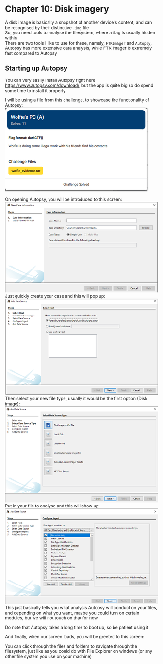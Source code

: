# Chapter 10: Disk imagery #  
A disk image is basically a snapshot of another device's content, and can be recognised by their distinctive `.img` file  
So, you need tools to analyse the filesystem, where a flag is usually hidden within  
There are two tools I like to use for these, namely, `FTKImager` and `Autopsy`, Autopsy has more extensive data analysis, while FTK imager is extremely fast compared to Autopsy

## Starting up Autopsy ##

You can very easily install Autopsy right here https://www.autopsy.com/download/, but the app is quite big so do spend some time to install it properly  

I will be using a file from this challenge, to showcase the functionality of Autopsy:  
![alt text](image-4.png)  

On opening Autopsy, you will be introduced to this screen:  
![alt text](image.png)   
Just quickly create your case and this will pop up:  
![alt text](image-1.png)   
Then select your new file type, usually it would be the first option (Disk image):  
![alt text](image-2.png)   
Put in your file to analyse and this will show up:  
![alt text](image-3.png)  
This just basically tells you what analysis Autopsy will conduct on your files, and depending on what you want, maybe you could turn on certain modules, but we will not touch on that for now.  

Do note that Autopsy takes a long time to boot up, so be patient using it  

And finally, when our screen loads, you will be greeted to this screen:  


You can click through the files and folders to navigate through the filesystem, just like as you could do with File Explorer on windows (or any other file system you use on your machine)
